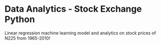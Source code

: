 # Data Analytics - Stock Exchange Python

Linear regression machine learning model and analytics on stock prices of N225 from 1965-2010!

